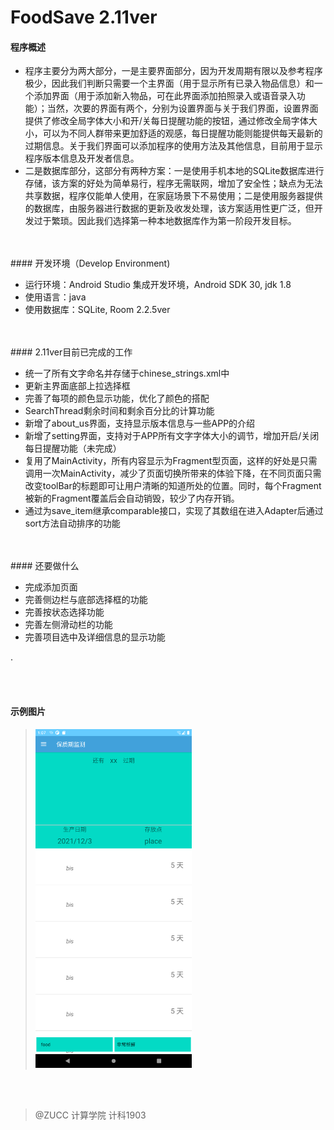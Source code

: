 # FoodSave 2.11ver

#### 程序概述

- 程序主要分为两大部分，一是主要界面部分，因为开发周期有限以及参考程序极少，因此我们判断只需要一个主界面（用于显示所有已录入物品信息）和一个添加界面（用于添加新入物品，可在此界面添加拍照录入或语音录入功能）；当然，次要的界面有两个，分别为设置界面与关于我们界面，设置界面提供了修改全局字体大小和开/关每日提醒功能的按钮，通过修改全局字体大小，可以为不同人群带来更加舒适的观感，每日提醒功能则能提供每天最新的过期信息。关于我们界面可以添加程序的使用方法及其他信息，目前用于显示程序版本信息及开发者信息。
- 二是数据库部分，这部分有两种方案：一是使用手机本地的SQLite数据库进行存储，该方案的好处为简单易行，程序无需联网，增加了安全性；缺点为无法共享数据，程序仅能单人使用，在家庭场景下不易使用；二是使用服务器提供的数据库，由服务器进行数据的更新及收发处理，该方案适用性更广泛，但开发过于繁琐。因此我们选择第一种本地数据库作为第一阶段开发目标。
<br/>
<br/>
#### 开发环境（Develop Environment)

- 运行环境：Android Studio 集成开发环境，Android SDK 30, jdk 1.8
- 使用语言：java
- 使用数据库：SQLite, Room 2.2.5ver
<br/>
<br/>
#### 2.11ver目前已完成的工作<br/>

- 统一了所有文字命名并存储于chinese_strings.xml中<br/>
- 更新主界面底部上拉选择框<br/>
- 完善了每项的颜色显示功能，优化了颜色的搭配<br/>
- SearchThread剩余时间和剩余百分比的计算功能<br/>
- 新增了about_us界面，支持显示版本信息与一些APP的介绍<br/>
- 新增了setting界面，支持对于APP所有文字字体大小的调节，增加开启/关闭每日提醒功能（未完成）<br/>
- 复用了MainActivity，所有内容显示为Fragment型页面，这样的好处是只需调用一次MainActivity，减少了页面切换所带来的体验下降，在不同页面只需改变toolBar的标题即可让用户清晰的知道所处的位置。同时，每个Fragment被新的Fragment覆盖后会自动销毁，较少了内存开销。<br/>
- 通过为save_item继承comparable接口，实现了其数组在进入Adapter后通过sort方法自动排序的功能<br/>
<br/>
<br/>
#### 还要做什么

- 完成添加页面<br/>
- 完善侧边栏与底部选择框的功能<br/>
- 完善按状态选择功能<br/>
- 完善左侧滑动栏的功能<br/>
- 完善项目选中及详细信息的显示功能<br/>


.

<br/>
<br/>

#### 示例图片

><img src="./README_pic/demo1.png" alt="alt"  width="250px"/>


<br/>
<br/>


>@ZUCC 计算学院 计科1903

